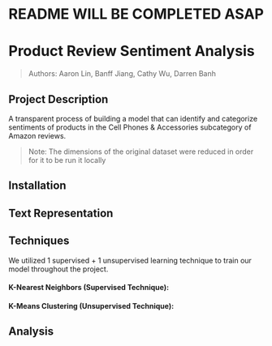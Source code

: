 # README WILL BE COMPLETED ASAP

# Product Review Sentiment Analysis

> Authors: Aaron Lin, Banff Jiang, Cathy Wu, Darren Banh

## Project Description
A transparent process of building a model that can identify and categorize sentiments of products in the Cell Phones & Accessories subcategory of Amazon reviews.

> Note: The dimensions of the original dataset were reduced in order for it to be run it locally

## Installation

## Text Representation

## Techniques
We utilized 1 supervised + 1 unsupervised learning technique to train our model throughout the project.

#### K-Nearest Neighbors (Supervised Technique):

#### K-Means Clustering (Unsupervised Technique):

## Analysis
